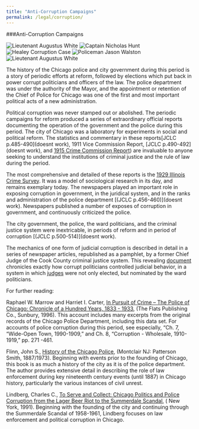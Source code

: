 ```yaml
---
title: "Anti-Corruption Campaigns"
permalink: /legal/corruption/
---
```


###Anti-Corruption Campaigns

![Lieutenant Augustus White](historical/timeline/1917/446/)
![Captain Nicholas Hunt](/historical/timeline/1917/431/)
![Healey Corruption Case](/historical/timeline/1916/430/)
![Policeman Jason Walston](/historical/timeline/1915/432/)
![Lieutenant Augustus White](/historical/timeline/1917/437/)

The history of the Chicago police and city government during this period is a story of periodic efforts at reform, followed by elections which put back in power corrupt politicians and officers of the law. The police department was under the authority of the Mayor, and the appointment or retention of the Chief of Police for Chicago was one of the first and most important political acts of a new administration.

Political corruption was never stamped out or abolished.  The periodic campaigns for reform produced a series of extraordinary official reports documenting the operation of the government and the police during this period.  The city of Chicago was a laboratory for experiments in social and political reform. The statistics and commentary in these reports[JCLC p.485-490](doesnt work), 1911 Vice Commission Report, [JCLC p.490-492](doesnt work), and [1915 Crime Commission Report](/pubs/ccreport/)) are invaluable to anyone seeking to understand the institutions of criminal justice and the rule of law during the period.

The most comprehensive and detailed of these reports is the [1929 Illinois Crime Survey](/pubs/icc/). It was a model of sociological research in its day, and remains exemplary today. The newspapers played an important role in exposing corruption in government, in the juridical system, and in the ranks and administration of the police department [(JCLC p.456-460)](doesnt work). Newspapers published a number of exposes of corruption in government, and continuously criticized the police. 

The city government, the police, the ward politicians, and the criminal justice system were inextricable, in periods of reform and in period of corruption [(JCLC p.500-514)](doesnt work).

The mechanics of one form of judicial corruption is described in detail in a series of newspaper articles, republished as a pamphlet, by a former Chief Judge of the Cook County criminal justice system. This revealing [document](/pubs/graft/) chronicles exactly how corrupt politicians controlled judicial behavior, in a system in which [judges](/historical/legal/judges/) were not only elected, but nominated by the ward politicians.

For further reading: 

Raphael W. Marrow and Harriet I. Carter, [In Pursuit of Crime – The Police of Chicago: Chronicle of a Hundred Years, 1833 - 1933](https://www.amazon.com/exec/obidos/tg/detail/-/1883033047/qid=1086273906/sr=1-1/ref=sr_1_1/104-5698753-1575148?v=glance&s=books), (The Flats Publishing Co., Sunbury, 1996). This account includes many excerpts from the original records of the Chicago Police Department, including this data set. For accounts of police corruption during this period, see especially, “Ch. 7, “Wide-Open Town, 1990-1909,” and Ch. 8, “Corruption - Wholesale, 1910-1919,” pp. 271 -461. 

Flinn, John S., [History of the Chicago Police](https://www.amazon.com/exec/obidos/tg/detail/-/0875851649/qid=1086273953/sr=1-2/ref=sr_1_2/104-5698753-1575148?v=glance&s=books), (Montclair NJ: Patterson Smith, 1887/1973). Beginning with events prior to the founding of Chicago, this book is as much a history of the city as it is of the police department. The author provides extensive detail in describing the role of law enforcement during key nineteenth century events (until 1887) in Chicago history, particularly the various instances of civil unrest. 

Lindberg, Charles C., [To Serve and Collect: Chicago Politics and Police Corruption from the Lager Beer Riot to the Summerdale Scandal](https://www.amazon.com/exec/obidos/tg/detail/-/0275934152/qid=1086274008/sr=1-1/ref=sr_1_1/104-5698753-1575148?v=glance&s=books), ( New York, 1991). Beginning with the founding of the city and continuing through the Summerdale Scandal of 1958-1961, Lindberg focuses on law enforcement and political corruption in Chicago.